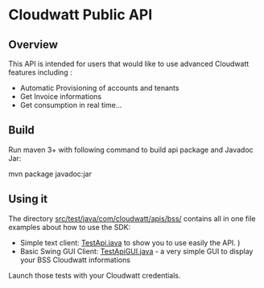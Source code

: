 Cloudwatt Public API
====================

Overview
--------

This API is intended for users that would like to use advanced Cloudwatt features including :

- Automatic Provisioning of accounts and tenants
- Get Invoice informations
- Get consumption in real time...

Build
-----

Run maven 3+ with following command to build api package and Javadoc Jar:

mvn package javadoc:jar

Using it
--------

The directory [src/test/java/com/cloudwatt/apis/bss/](./src/test/java/com/cloudwatt/apis/bss/) contains all in one file examples about how to use the SDK:

- Simple text client: [TestApi.java](./src/test/java/com/cloudwatt/apis/bss/TestAPI.java) to show you to use easily the API.
)
- Basic Swing GUI Client: [TestApiGUI.java](./src/test/java/com/cloudwatt/apis/bss/TestApiGUI.java) - a very simple GUI to display your BSS Cloudwatt informations

Launch those tests with your Cloudwatt credentials.
